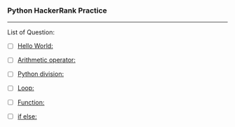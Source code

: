 ### Python HackerRank Practice
------
  
List of Question:

- [ ] [Hello World: ](https://www.hackerrank.com/challenges/py-hello-world/problem?isFullScreen=true)

- [ ] [Arithmetic operator: ](https://www.hackerrank.com/challenges/python-arithmetic-operators/problem?isFullScreen=true)

- [ ] [Python division: ](https://www.hackerrank.com/challenges/python-division/problem)

- [ ] [Loop: ](https://www.hackerrank.com/challenges/python-loops/problem)

- [ ] [Function:](https://www.hackerrank.com/challenges/write-a-function/problem)

- [ ] [if else:](https://www.hackerrank.com/challenges/py-if-else/problem)

